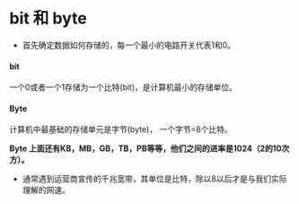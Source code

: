 # bit 和 byte
- 首先确定数据如何存储的，每一个最小的电路开关代表1和0。
#### bit
一个0或者一个1存储为一个比特(bit)，是计算机最小的存储单位。
#### Byte
计算机中最基础的存储单元是字节(byte)， 一个字节=8个比特。

**Byte 上面还有KB，MB，GB，TB，PB等等，他们之间的进率是1024（2的10次方）。**

- 通常遇到运营商宣传的千兆宽带，其单位是比特，除以8以后才是与我们实际理解的网速。

